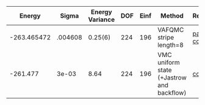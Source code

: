 | Energy      | Sigma   | Energy Variance | DOF | Einf | Method                                                       | Reference |
|-------------|---------|-----------------|-----|------|--------------------------------------------------------------|-----------|
| -263.465472 | .004608 | 0.25(6)         | 224 | 196  | VAFQMC stripe length=8                                       | [paper](https://journals.aps.org/prb/abstract/10.1103/PhysRevB.107.115133) [code](git-scm.sissa.it:TurboLattice/HST_AAD/example/16x16/U8/stripel8doping1su8/b2.6n/pbc) |
| -261.477    | 3e-03   | 8.64            | 224 | 196  | VMC uniform state (+Jastrow and backflow)                    | [code](https://github.com/varbench/methods/blob/main/scripts/Hubbard/square_256_P_112_4/VMC-uniform/vmc_hubbard.sh) |
